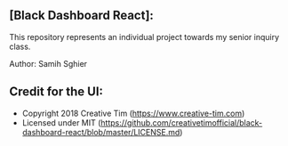 ## [Black Dashboard React]:

This repository represents an individual project towards my senior inquiry class. 

Author: Samih Sghier

## Credit for the UI: 

- Copyright 2018 Creative Tim (https://www.creative-tim.com)
- Licensed under MIT (https://github.com/creativetimofficial/black-dashboard-react/blob/master/LICENSE.md)
